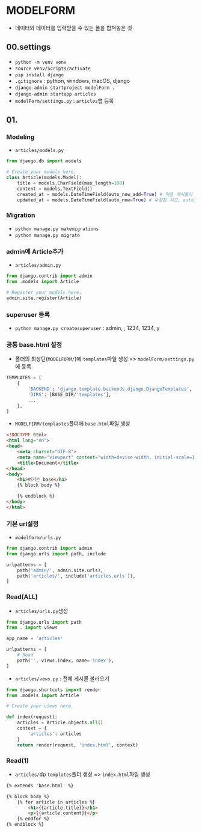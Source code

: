 # MODELFORM
-  데이터와 데이터를 입력받을 수 있는 폼을 합쳐놓은 것

## 00.settings
- `python -m venv venv`
- `source venv/Scripts/activate`
- `pip install django`
- `.gitignore` : python, windows, macOS, django
- `django-admin startproject modelForm .`
- `django-admin startapp articles`
- `modelForm/settings.py` : `articles`앱 등록

## 01. 
### Modeling
- `articles/models.py`
```python
from django.db import models

# Create your models here.
class Article(models.Model):
    title = models.CharField(max_length=100)
    content = models.TextField()
    created_at = models.DateTimeField(auto_now_add=True) # 처음 게시물이 작성된 시간
    updated_at = models.DateTimeField(auto_now=True) # 수정된 시간, auto_now=True : 데이터가 저장되는 순간들을 계속해서 저장
```

### Migration
- `python manage.py makemigrations`
- `python manage.py migrate`

### admin에 Article추가
- `articles/admin.py`
```python
from django.contrib import admin
from .models import Article

# Register your models here.
admin.site.register(Article)
```

### superuser 등록
- `python manage.py createsuperuser` : admin, , 1234, 1234, y

### 공통 base.html 설정
- 폴더의 최상단(`MODELFORM/`)에 `templates`파일 생성 => `modelForm/settings.py`에 등록
```python
TEMPLATES = [
    {
        'BACKEND': 'django.template.backends.django.DjangoTemplates',
        'DIRS': [BASE_DIR/'templates'],
        ...
    },
]
```
- `MODELFIRM/templastes`폴더에 `base.html`파일 생성
```html
<!DOCTYPE html>
<html lang="en">
<head>
    <meta charset="UTF-8">
    <meta name="viewport" content="width=device-width, initial-scale=1.0">
    <title>Document</title>
</head>
<body>
    <h1>여기는 base</h1>
    {% block body %}

    {% endblock %}
</body>
</html>
```

### 기본 url설정
- `modelform/urls.py`
```python
from django.contrib import admin
from django.urls import path, include

urlpatterns = [
    path('admin/', admin.site.urls),
    path('articles/', include('articles.urls')),
]
```

### Read(ALL)
- `articles/urls.py`생성
```python
from django.urls import path
from . import views

app_name = 'articles'

urlpatterns = [
    # Read
    path('', views.index, name='index'),
]
```

- `articles/vews.py` : 전체 게시물 불러오기
```python
from django.shortcuts import render
from .models import Article

# Create your views here.

def index(request):
    articles = Article.objects.all()
    context = {
        'articles': articles
    }
    return render(request, 'index.html', context)
```

### Read(1)
- `articles/`dp `templates`폴더 생성 => `index.html`파일 생성
```html
{% extends 'base.html' %}

{% block body %}
    {% for article in articles %}
        <h1>{{article.title}}</h1>
        <p>{{article.content}}</p>
    {% endfor %}
{% endblock %}
```